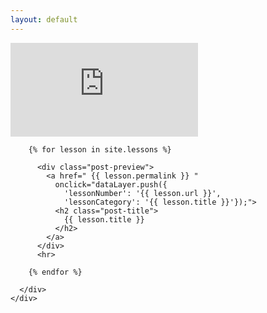 ```yaml
---
layout: default
---
```


<!-- Main Content -->
<div class="container">
  <div class="row">
    <div class="col-lg-8 col-md-10 mx-auto">
      <div class="embed-responsive embed-responsive-16by9 ">
        <iframe class="embed-responsive-item" src="https://www.youtube.com/embed/5Q4UJb2Zvx4" frameborder="0" allow="encrypted-media" allowfullscreen></iframe>
      </div>
      <div id="lessons">

        {% for lesson in site.lessons %}

          <div class="post-preview">
            <a href=" {{ lesson.permalink }} "
              onclick="dataLayer.push({
                'lessonNumber': '{{ lesson.url }}',
                'lessonCategory': '{{ lesson.title }}'});">
              <h2 class="post-title">
                {{ lesson.title }}
              </h2>
            </a>
          </div>
          <hr>

        {% endfor %}

      </div>
    </div>
  </div>
</div>
